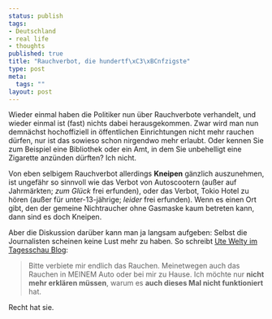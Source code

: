 ```yaml
--- 
status: publish
tags: 
- Deutschland
- real life
- thoughts
published: true
title: "Rauchverbot, die hundertf\xC3\xBCnfzigste"
type: post
meta: 
  tags: ""
layout: post
---
```

Wieder einmal haben die Politiker nun über Rauchverbote verhandelt, und wieder einmal ist (fast) nichts dabei herausgekommen. Zwar wird man nun demnächst hochoffiziell in öffentlichen Einrichtungen nicht mehr rauchen dürfen, nur ist das sowieso schon nirgendwo mehr erlaubt. Oder kennen Sie zum Beispiel eine Bibliothek oder ein Amt, in dem Sie unbehelligt eine Zigarette anzünden dürften? Ich nicht.

Von eben selbigem Rauchverbot allerdings <strong>Kneipen</strong> gänzlich auszunehmen, ist ungefähr so sinnvoll wie das Verbot von Autoscootern (außer auf Jahrmärkten; <em>zum Glück</em> frei erfunden), oder das Verbot, Tokio Hotel zu hören (außer für unter-13-jährige; <em>leider</em> frei erfunden). Wenn es einen Ort gibt, den der gemeine Nichtraucher ohne Gasmaske kaum betreten kann, dann sind es doch Kneipen.

Aber die Diskussion darüber kann man ja langsam aufgeben: Selbst die Journalisten scheinen keine Lust mehr zu haben. So schreibt <a href="http://blog.tagesschau.de/?p=202">Ute Welty im Tagesschau Blog</a>:

<blockquote>Bitte verbiete mir endlich das Rauchen. Meinetwegen auch das Rauchen in MEINEM Auto oder bei mir zu Hause. Ich möchte nur <strong>nicht mehr erklären müssen</strong>, warum es <strong>auch dieses Mal nicht funktioniert</strong> hat.</blockquote>

Recht hat sie.
